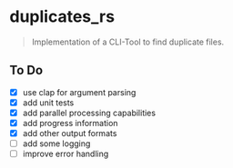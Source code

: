 # duplicates_rs

> Implementation of a CLI-Tool to find duplicate files.

## To Do
- [x] use clap for argument parsing
- [x] add unit tests
- [x] add parallel processing capabilities
- [x] add progress information
- [x] add other output formats
- [ ] add some logging
- [ ] improve error handling